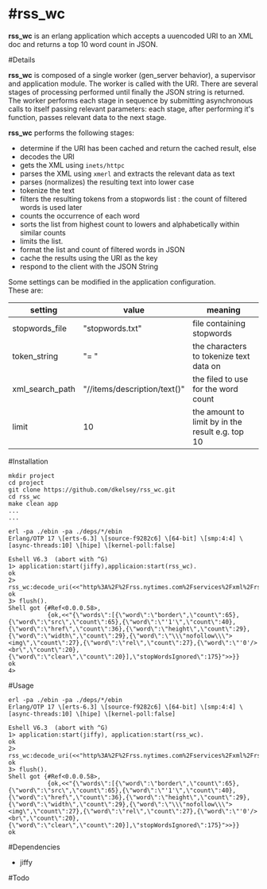 #rss_wc 
========================================

**rss_wc** is an erlang application which accepts a uuencoded URI to an XML doc and returns a top 10 word count in JSON.
 

#Details

**rss_wc** is composed of a single worker (gen_server behavior), a supervisor and application module.
The worker is called with the URI.  There are several stages of processing performed until finally the JSON string is returned.
The worker performs each stage in sequence by submitting asynchronous calls to itself passing relevant parameters: each stage, after performing it's function, passes relevant data to the next stage.

**rss_wc** performs the following stages:

* determine if the URI has been cached and return the cached result, else
* decodes the URI
* gets the XML using `inets/httpc`
* parses the XML using `xmerl` and extracts the relevant data as text
* parses (normalizes) the resulting text into lower case
* tokenize the text 
* filters the resulting tokens from a stopwords list : the count of filtered words is used later
* counts the occurrence of each word
* sorts the list from highest count to lowers and alphabetically within similar counts
* limits the list.
* format the list and count of filtered words in JSON
* cache the results using the URI as the key
* respond to the client with the JSON String

Some settings can be modified in the application configuration.  
These are:

| setting | value | meaning |
| ------- | ----- | ------- |
| stopwords_file | "stopwords.txt" | file containing stopwords |
| token_string | "= " | the characters to tokenize text data on |
| xml_search_path | "//items/description/text()" | the filed to use for the word count |
| limit | 10 | the amount to limit by in the result e.g. top 10 |

 
#Installation

```
mkdir project
cd project
git clone https://github.com/dkelsey/rss_wc.git
cd rss_wc
make clean app
...
...

erl -pa ./ebin -pa ./deps/*/ebin
Erlang/OTP 17 \[erts-6.3] \[source-f9282c6] \[64-bit] \[smp:4:4] \[async-threads:10] \[hipe] \[kernel-poll:false]

Eshell V6.3  (abort with ^G)
1> application:start(jiffy),applicaion:start(rss_wc).
ok
2> rss_wc:decode_uri(<<"http%3A%2F%2Frss.nytimes.com%2Fservices%2Fxml%2Frss%2Fnyt%2FHomePage.xml">>).
ok
3> flush().
Shell got {#Ref<0.0.0.58>,
           {ok,<<"{\"words\":[{\"word\":\"border\",\"count\":65},{\"word\":\"src\",\"count\":65},{\"word\":\"'1'\",\"count\":40},{\"word\":\"href\",\"count\":36},{\"word\":\"height\",\"count\":29},{\"word\":\"width\",\"count\":29},{\"word\":\"\\\"nofollow\\\"><img\",\"count\":27},{\"word\":\"rel\",\"count\":27},{\"word\":\"'0'/><br\",\"count\":20},{\"word\":\"clear\",\"count\":20}],\"stopWordsIgnored\":175}">>}}
ok
4>
```

#Usage
 
```
erl -pa ./ebin -pa ./deps/*/ebin
Erlang/OTP 17 \[erts-6.3] \[source-f9282c6] \[64-bit] \[smp:4:4] \[async-threads:10] \[hipe] \[kernel-poll:false]

Eshell V6.3  (abort with ^G)
1> application:start(jiffy), application:start(rss_wc).
ok
2> rss_wc:decode_uri(<<"http%3A%2F%2Frss.nytimes.com%2Fservices%2Fxml%2Frss%2Fnyt%2FHomePage.xml">>).
ok
3> flush().
Shell got {#Ref<0.0.0.58>,
           {ok,<<"{\"words\":[{\"word\":\"border\",\"count\":65},{\"word\":\"src\",\"count\":65},{\"word\":\"'1'\",\"count\":40},{\"word\":\"href\",\"count\":36},{\"word\":\"height\",\"count\":29},{\"word\":\"width\",\"count\":29},{\"word\":\"\\\"nofollow\\\"><img\",\"count\":27},{\"word\":\"rel\",\"count\":27},{\"word\":\"'0'/><br\",\"count\":20},{\"word\":\"clear\",\"count\":20}],\"stopWordsIgnored\":175}">>}}
ok
```

#Dependencies
 
* jiffy

#Todo